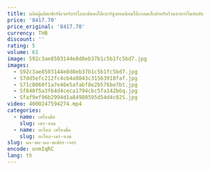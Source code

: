 ```yaml
---
title: ผลิตผู้ผลิตเฟอร์นิเจอร์บาร์โลหะมั่นคงโต๊ะบาร์สูงยอดนิยมโต๊ะกลมเล็กสําหรับร้านอาหารไนท์คลับ
price: '8417.70'
price_original: '8417.70'
currency: THB
discount: ''
rating: 5
volume: 61
image: S92c3ae8503144e8d8eb37b1c5b1fc5bd7.jpg
images:
  - S92c3ae8503144e8d8eb37b1c5b1fc5bd7.jpg
  - S7dd5efc212fc4cb4a8843c31563918faf.jpg
  - S71c8060f1a7e46e5afabf8e2b576be7bt.jpg
  - Sf840f5a3f64d4ceca1794cbc5fa142b6q.jpg
  - Sfaf9ef96b2994d1a84980595d54d4c02S.jpg
video: 4000247594274.mp4
categories:
  - name: เครื่องมือ
    slug: เคร-องม
  - name: อะไหล่ เครื่องมือ
    slug: อะไหล-เคร-องม
slug: ผล-ตผ-ผล-ตเฟอร-เจอร
encode: onmIqRC
lang: th
---
```

  
